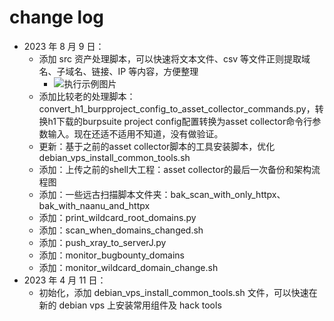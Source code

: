 # change log

- 2023 年 8 月 9 日：
  - 添加 src 资产处理脚本，可以快速将文本文件、csv 等文件正则提取域名、子域名、链接、IP 等内容，方便整理
    -  ![执行示例图片](https://img.soapffz.com/soapsgithubimgs/src资产处理脚本执行示例.png)
  - 添加比较老的处理脚本：convert_h1_burpproject_config_to_asset_collector_commands.py，转换h1下载的burpsuite project config配置转换为asset collector命令行参数输入。现在还适不适用不知道，没有做验证。
  - 更新：基于之前的asset collector脚本的工具安装脚本，优化debian_vps_install_common_tools.sh
  - 添加：上传之前的shell大工程：asset collector的最后一次备份和架构流程图
  - 添加：一些远古扫描脚本文件夹：bak_scan_with_only_httpx、bak_with_naanu_and_httpx
  - 添加：print_wildcard_root_domains.py
  - 添加：scan_when_domains_changed.sh
  - 添加：push_xray_to_serverJ.py
  - 添加：monitor_bugbounty_domains
  - 添加：monitor_wildcard_domain_change.sh
- 2023 年 4 月 11 日：
  - 初始化，添加 debian_vps_install_common_tools.sh 文件，可以快速在新的 debian vps 上安装常用组件及 hack tools
